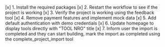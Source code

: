 [x] 1. Install the required packages
[x] 2. Restart the workflow to see if the project is working
[x] 3. Verify the project is working using the feedback tool
[x] 4. Remove payment features and implement mock data
[x] 5. Add default authentication with demo credentials
[x] 6. Update homepage to display tools directly with "TOOL NRO" title
[x] 7. Inform user the import is completed and they can start building, mark the import as completed using the complete_project_import tool